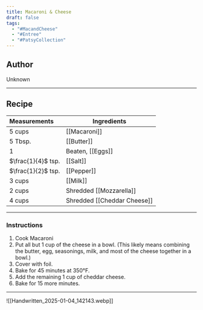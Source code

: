 ```yaml
---
title: Macaroni & Cheese
draft: false
tags:
  - "#MacandCheese"
  - "#Entree"
  - "#PatsyCollection"
---
```

## Author
Unknown 
___
## Recipe 

| Measurements       | Ingredients                 |
| :----------------- | --------------------------- |
| 5 cups             | [[Macaroni]]                |
| 5 Tbsp.            | [[Butter]]                  |
| 1                  | Beaten, [[Eggs]]            |
| $\frac{1}{4}$ tsp. | [[Salt]]                    |
| $\frac{1}{2}$ tsp. | [[Pepper]]                  |
| 3 cups             | [[Milk]]                    |
| 2 cups             | Shredded [[Mozzarella]]     |
| 4 cups             | Shredded [[Cheddar Cheese]] |

___
### Instructions
1. Cook Macaroni
2. Put all but 1 cup of the cheese in a bowl. (This likely means combining the butter, egg, seasonings, milk, and most of the cheese together in a bowl.)
3. Cover with foil.
4. Bake for 45 minutes at 350°F.
5. Add the remaining 1 cup of cheddar cheese.
6. Bake for 15 more minutes.
___
![[Handwritten_2025-01-04_142143.webp]]